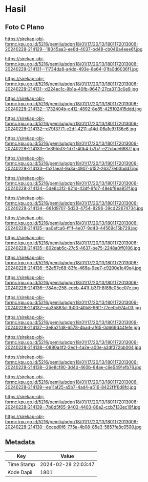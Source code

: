 # Hasil

## Foto C Plano

https://sirekap-obj-formc.kpu.go.id/5216/pemilu/pdpr/18/01/17/20/13/1801172013006-20240228-214129--18045aa3-ee6d-4037-bd48-cb046a4eee6f.jpg

https://sirekap-obj-formc.kpu.go.id/5216/pemilu/pdpr/18/01/17/20/13/1801172013006-20240228-214131--11734da8-a4dd-493e-8e64-01fa0d6036f1.jpg

https://sirekap-obj-formc.kpu.go.id/5216/pemilu/pdpr/18/01/17/20/13/1801172013006-20240228-214131--d224ec1c-9b1a-40fb-9647-27ca3113c0e9.jpg

https://sirekap-obj-formc.kpu.go.id/5216/pemilu/pdpr/18/01/17/20/13/1801172013006-20240228-214132--1732404b-c412-4892-8e85-425102415ddd.jpg

https://sirekap-obj-formc.kpu.go.id/5216/pemilu/pdpr/18/01/17/20/13/1801172013006-20240228-214132--d79f3771-e2df-4211-a14d-06a1e97f36e6.jpg

https://sirekap-obj-formc.kpu.go.id/5216/pemilu/pdpr/18/01/17/20/13/1801172013006-20240228-214133--1e3955f3-1d71-40b4-b7b7-e22cbde6887f.jpg

https://sirekap-obj-formc.kpu.go.id/5216/pemilu/pdpr/18/01/17/20/13/1801172013006-20240228-214133--fa21aea1-9a3a-4907-b152-26377e03bdd7.jpg

https://sirekap-obj-formc.kpu.go.id/5216/pemilu/pdpr/18/01/17/20/13/1801172013006-20240228-214134--5de8c3f2-621d-43df-9fd7-48ebf8ea951f.jpg

https://sirekap-obj-formc.kpu.go.id/5216/pemilu/pdpr/18/01/17/20/13/1801172013006-20240228-214134--681d9707-5d33-4754-8296-39cd22674734.jpg

https://sirekap-obj-formc.kpu.go.id/5216/pemilu/pdpr/18/01/17/20/13/1801172013006-20240228-214135--aa0efca6-ff1f-4e07-9d43-44569c15b729.jpg

https://sirekap-obj-formc.kpu.go.id/5216/pemilu/pdpr/18/01/17/20/13/1801172013006-20240228-214135--802dab5c-27c5-4637-be75-2248a0ff0106.jpg

https://sirekap-obj-formc.kpu.go.id/5216/pemilu/pdpr/18/01/17/20/13/1801172013006-20240228-214136--52e57c68-83fc-466a-9ee7-c9200e1c49e4.jpg

https://sirekap-obj-formc.kpu.go.id/5216/pemilu/pdpr/18/01/17/20/13/1801172013006-20240228-214136--784dc258-cdcb-441f-b3f1-8f88c05cc07e.jpg

https://sirekap-obj-formc.kpu.go.id/5216/pemilu/pdpr/18/01/17/20/13/1801172013006-20240228-214137--da35883d-fb00-40b8-96f1-77ee0c974c03.jpg

https://sirekap-obj-formc.kpu.go.id/5216/pemilu/pdpr/18/01/17/20/13/1801172013006-20240228-214137--3e8a21d8-6578-4bad-af65-0d669d44fefe.jpg

https://sirekap-obj-formc.kpu.go.id/5216/pemilu/pdpr/18/01/17/20/13/1801172013006-20240228-214138--0880a4f2-2ec1-4a2e-a00e-a2df372bb004.jpg

https://sirekap-obj-formc.kpu.go.id/5216/pemilu/pdpr/18/01/17/20/13/1801172013006-20240228-214138--26e8cf80-3d4d-460b-84ae-c6e5491efb76.jpg

https://sirekap-obj-formc.kpu.go.id/5216/pemilu/pdpr/18/01/17/20/13/1801172013006-20240228-214139--ee11af25-a5b7-4ad4-a516-8422f1f6d8fd.jpg

https://sirekap-obj-formc.kpu.go.id/5216/pemilu/pdpr/18/01/17/20/13/1801172013006-20240228-214139--7b8d5f65-9403-4403-86a2-ccb7133ec19f.jpg

https://sirekap-obj-formc.kpu.go.id/5216/pemilu/pdpr/18/01/17/20/13/1801172013006-20240228-214130--8cced0f6-775a-4b08-85e3-5857fe8c0500.jpg


## Metadata

| Key        | Value               |
| ---------- | ------------------- |
| Time Stamp | 2024-02-28 22:03:47 |
| Kode Dapil | 1801                |



